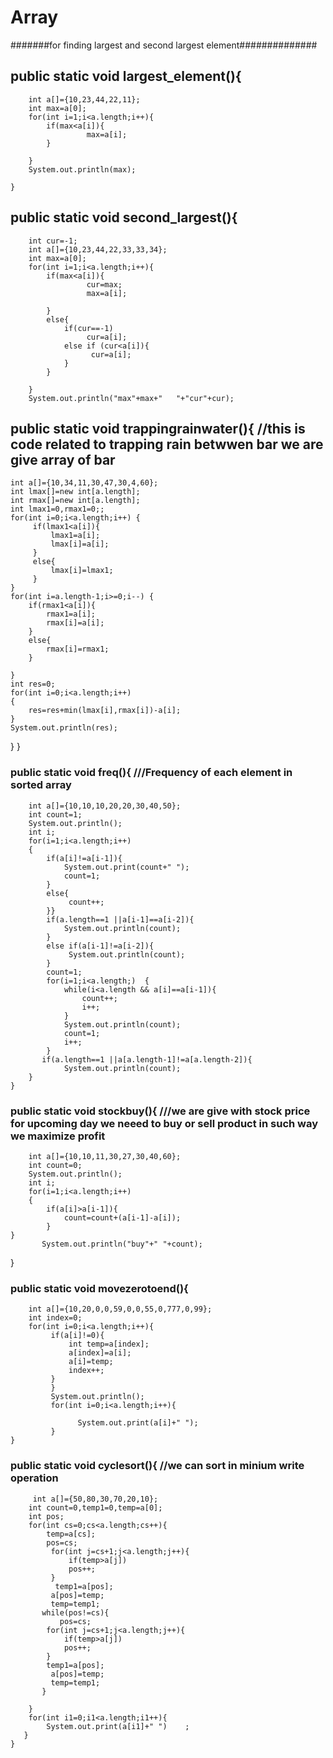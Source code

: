 # Array
#######for finding largest and second largest element##############
 ## public static void largest_element(){ 
        int a[]={10,23,44,22,11};
        int max=a[0];
        for(int i=1;i<a.length;i++){
            if(max<a[i]){
                     max=a[i];
            }

        }
        System.out.println(max);

    }
    
   ## public static void second_largest(){
        int cur=-1;
        int a[]={10,23,44,22,33,33,34};
        int max=a[0];
        for(int i=1;i<a.length;i++){
            if(max<a[i]){
                     cur=max;
                     max=a[i];
                     
            }
            else{
                if(cur==-1)
                     cur=a[i];
                else if (cur<a[i]){
                      cur=a[i];
                }   
            }

        }
        System.out.println("max"+max+"   "+"cur"+cur);
        
   ## public static void  trappingrainwater(){                           //this is code related to trapping rain betwwen bar we are give array of bar
    int a[]={10,34,11,30,47,30,4,60};
    int lmax[]=new int[a.length];
    int rmax[]=new int[a.length];
    int lmax1=0,rmax1=0;;
    for(int i=0;i<a.length;i++) {
         if(lmax1<a[i]){
             lmax1=a[i];
             lmax[i]=a[i];
         }
         else{
             lmax[i]=lmax1;
         }
    }
    for(int i=a.length-1;i>=0;i--) {
        if(rmax1<a[i]){
            rmax1=a[i];
            rmax[i]=a[i];
        }
        else{
            rmax[i]=rmax1;
        }

    }
    int res=0;
    for(int i=0;i<a.length;i++)                                      
    {
        res=res+min(lmax[i],rmax[i])-a[i];
    }
    System.out.println(res);
   

} 
    }
    
  ### public static void  freq(){                      ///Frequency of each element in sorted array
        int a[]={10,10,10,20,20,30,40,50};
        int count=1;
        System.out.println();
        int i;
        for(i=1;i<a.length;i++)                                      
        {
            if(a[i]!=a[i-1]){
                System.out.print(count+" ");
                count=1;
            }
            else{
                 count++;
            }}
            if(a.length==1 ||a[i-1]==a[i-2]){
                System.out.println(count);
            }
            else if(a[i-1]!=a[i-2]){
                 System.out.println(count);
            }
            count=1;
            for(i=1;i<a.length;)  {
                while(i<a.length && a[i]==a[i-1]){
                    count++;
                    i++;
                }
                System.out.println(count);
                count=1;
                i++;
            } 
           if(a.length==1 ||a[a.length-1]!=a[a.length-2]){
                System.out.println(count);
        }  
    }
   ###  public static void  stockbuy(){                  ///we are give with stock price for upcoming day we neeed to buy or sell product in such way we maximize profit
        int a[]={10,10,11,30,27,30,40,60};
        int count=0;
        System.out.println();
        int i;
        for(i=1;i<a.length;i++)                                      
        {
            if(a[i]>a[i-1]){
                count=count+(a[i-1]-a[i]);
            }
    }
           System.out.println("buy"+" "+count);
}  




### public static void movezerotoend(){
        int a[]={10,20,0,0,59,0,0,55,0,777,0,99};
        int index=0;
        for(int i=0;i<a.length;i++){
             if(a[i]!=0){
                 int temp=a[index];
                 a[index]=a[i];
                 a[i]=temp;
                 index++;
             }
             }
             System.out.println();
             for(int i=0;i<a.length;i++){
         
                   System.out.print(a[i]+" ");
             } 
    }

 ### public static void cyclesort(){         //we can sort in minium write operation 
         int a[]={50,80,30,70,20,10};
        int count=0,temp1=0,temp=a[0];
        int pos;
        for(int cs=0;cs<a.length;cs++){
            temp=a[cs];
            pos=cs;
             for(int j=cs+1;j<a.length;j++){
                 if(temp>a[j])
                 pos++;
             }
              temp1=a[pos];
             a[pos]=temp;
             temp=temp1;
           while(pos!=cs){
               pos=cs;
            for(int j=cs+1;j<a.length;j++){
                if(temp>a[j])
                pos++;
            } 
            temp1=a[pos];
             a[pos]=temp;
             temp=temp1;
           }  

        }
        for(int i1=0;i1<a.length;i1++){
            System.out.print(a[i1]+" ")    ;
       }
    }

